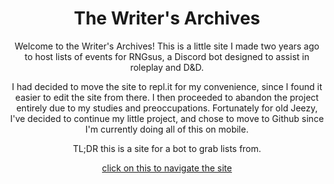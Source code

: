 <html>
<head>
   <meta charset="utf-8">
   <meta name="viewport" content="width=device-width">
   <link rel="stylesheet" href="style.css" type="text/css"/>
</head>
<body>
   <h1 align=center>The Writer's Archives</h1>
   <p align=center>Welcome to the Writer's Archives! This is a little site I made two years ago to host lists of events for RNGsus, a Discord bot designed to assist in roleplay and D&D.</p>
  <p align=center>I had decided to move the site to repl.it for my convenience, since I found it easier to edit the site from there. I then proceeded to abandon the project entirely due to my studies and preoccupations. Fortunately for old Jeezy, I've decided to continue my little project, and chose to move to Github since I'm currently doing all of this on mobile.</p>
  <p align=center>TL;DR this is a site for a bot to grab lists from.</p>
  <center><a href=main.html>click on this to navigate the site</a></center>
</body>
</html>
